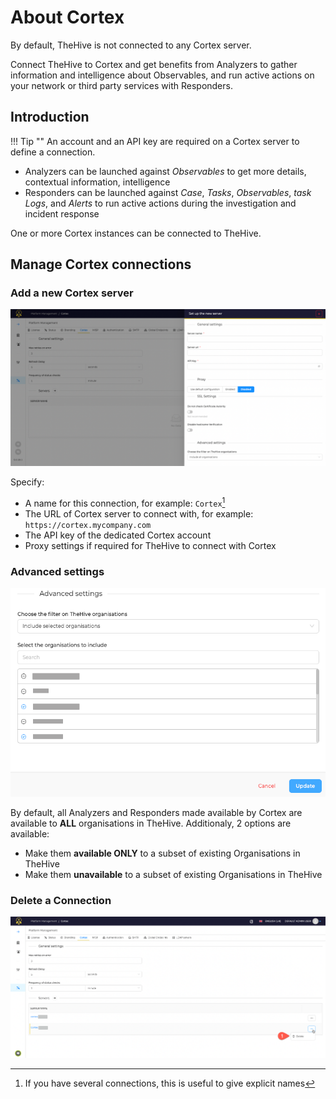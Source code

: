 # About Cortex

By default, TheHive is not connected to any Cortex server.

Connect TheHive to Cortex and get benefits from Analyzers to gather information and intelligence about Observables, and run active actions on your network or third party services with Responders.


## Introduction
!!! Tip ""
    An account and an API key are required on a Cortex server to define a connection.

*  Analyzers can be launched against *Observables* to get more details, contextual information, intelligence
* Responders can be launched against *Case*, *Tasks*, *Observables*, *task Logs*, and *Alerts* to run active actions during the investigation and incident response

One or more Cortex instances can be connected to TheHive.


## Manage Cortex connections

### Add a new Cortex server

![](./images/platform-management-cortex-1.png)

Specify:

* A name for this connection, for example: `Cortex`[^1]
* The URL of Cortex server to connect with, for example: ` https://cortex.mycompany.com` 
* The API key of the dedicated Cortex account
* Proxy settings if required for TheHive to connect with Cortex


### Advanced settings

![](./images/platform-management-cortex-2.png)

By default, all Analyzers and Responders made available by Cortex are available to **ALL** organisations in TheHive.
Additionaly, 2 options are available:

* Make them **available ONLY** to a subset of existing Organisations in TheHive
* Make them **unavailable** to a subset of existing Organisations in TheHive


### Delete a Connection

![](./images/platform-management-cortex-3.png)

[^1]:
    If you have several connections, this is useful to give explicit names
